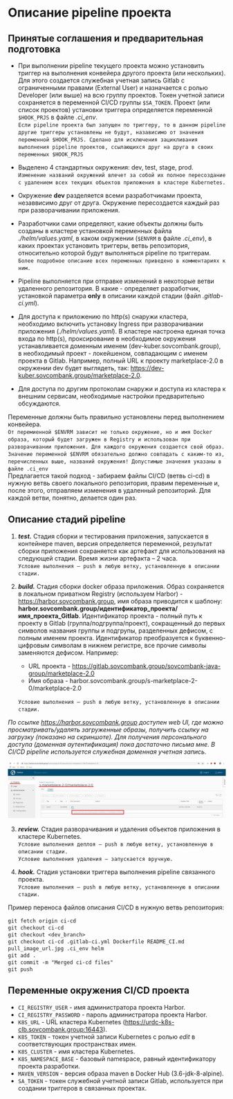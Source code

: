 
# Описание pipeline проекта

## Принятые соглашения и предварительная подготовка

- При выполнении pipeline текущего проекта можно установить триггер на выполнения конвейера другого проекта (или нескольких). Для этого создается служебная учетная запись Gitlab с ограниченными правами (External User) и назначается с ролью Developer (или выше) на всю группу проектов. Токен учетной записи сохраняется в переменной CI/CD группы `$SA_TOKEN`. Проект (или список проектов) установки триггера определяется переменной `$HOOK_PRJS` в файле *.ci_env*.  
`Если pipeline проекта был запущен по триггеру, то в данном pipeline другие триггеры установлены не будут, назависимо от значения переменной $HOOK_PRJS. Сделано для исключения зацикливания выполнения pipeline проектов, ссылающихся друг на друга в своих переменных $HOOK_PRJS`  

- Выделено 4 стандартных окружения: dev, test, stage, prod.  
`Изменение названий окружений влечет за собой их полное пересоздание с удалением всех текущих объектов приложения в кластере Kubernetes.`  

- Окружение **dev** разделяется всеми разработчиками проекта, незаввисимо друг от друга. Окружение пересоздается каждый раз при разворачивании приложения.  

- Разработчики сами определяют, какие объекты должны быть созданы в кластере установкой переменных файла *./helm/values.yaml*, в каком окружении (`$ENVRM` в файле *.ci_env*), в каких проектах установить триггеры, ветвь репозитория, относительно которой будут выполняться pipeline по триггерам.  
`Более подробное описание всех переменных приведено в комментариях к ним.`  

- Pipeline выполняется при отправке изменений в некоторые ветви удаленного репозитория. В какие - определяет разработчик, установкой параметра **only** в описании каждой стадии (файл *.gitlab-ci.yml*).  
  
- Для доступа к приложению по http(s) снаружи кластера, необходимо включить установку Ingress при разворачивании приложения (*./helm/values.yaml*). В кластере настроена единая точка входа по http(s), проксирование в необходимое окружения устанавливается доменным именем (dev-kuber.sovcombank.group), в необходимый проект - локейшеном, совпадающим с именем проекта в Gitlab. Например, полный URL к проекту marketplace-2.0 в окружении dev будет выглядеть, так: <https://dev-kuber.sovcombank.group/marketplace-2.0>.  

- Для доступа по другим протоколам снаружи и доступа из кластера к внешним сервисам, необходимые настройки предварительно обсуждаются.  

Переменные должны быть правильно установлены перед выполнением конвейера.  
`От перемиенной $ENVRM зависит не только окружение, но и имя Docker образа, который будет загружен в Registry и использован при разворачивании приложения. Для каждого окружения создается свой образ.`  
`Значение переменной $ENVRM обязательно должно совпадать с каким-то из, перечисленных выше, названий окружения! Допустимые значения указаны в файле .ci_env`  
Предлагается такой подход - забираем файлы CI/CD (ветвь ci-cd) в нужную ветвь своего локального репозитория, правим переменные и, после этого, отправляем изменения в удаленный репозиторий. Для каждой ветви, понятно, делается один раз.  

## Описание стадий pipeline

1. ***test.*** Стадия сборки и тестирования приложения, запускается в контейнере maven, версия определяется переменной, результат сборки приложения сохраняется как артефакт для использования на следующей стадии. Время жизни артефакта – 2 часа.  
`Условие выполнения – push в любую ветку, установленную в описании стадии.`  

2. ***build.*** Стадия сборки docker образа приложения. Образ сохраняется в локальном приватном Registry (используем Harbor) - <https://harbor.sovcombank.group>, имя образа приводится к шаблону: **harbor.sovcombank.group/идентификатор_проекта/имя_проекта_Gitlab**. Идентификатор проекта - полный путь к проекту в Gitlab (группа/подгруппа/проект), сокращенный до первых символов названия группы и подгрупы, разделенных дефисом, с полным именем проекта. Идентификатор преобразуется к буквенно-цифровым символам в нижнем регистре, все прочие символы заменяются дефисом. Например:
    - URL проекта - <https://gitlab.sovcombank.group/sovcombank-java-group/marketplace-2.0>  
    - Имя образа - harbor.sovcombank.group/s-marketplace-2-0/marketplace-2.0  

    `Условие выполнения – push в любую ветку, установленную в описании стадии.`

*По ссылке https://harbor.sovcombank.group доступен web UI, где можно просматривать/удалять загруженные образы, получить ссылку на загрузку (показано на скриншоте). Для получения персонального доступа (доменная аутентификация) пока достаточно письма мне. В CI/CD pipeline используется служебная доменная учетная запись.*  

  ![Screenshot](pull_image_url.jpg)

3. ***review.*** Стадия разворачивания и удаления объектов приложения в кластере Kubernetes.  
`Условие выполнения деплоя – push в любую ветку, установленную в описании стадии.`  
`Условие выполнения удаления – запускается вручную.`  

4. ***hook.*** Стадия установки триггера выполнения pipeline связанного проекта.  
`Условие выполнения – push в любую ветку, установленную в описании стадии.`  

Пример переноса файлов описания CI/CD в нужную ветвь репозитория:  

```
git fetch origin ci-cd
git checkout ci-cd
git checkout <dev_branch>
git checkout ci-cd .gitlab-ci.yml Dockerfile README_CI.md pull_image_url.jpg .ci_env helm
git add .
git commit -m "Merged ci-cd files"
git push
```

## Переменные окружения CI/CD проекта
  - `CI_REGISTRY_USER` - имя администратора проекта Harbor.  
  - `CI_REGISTRY_PASSWORD` - пароль администратора проекта Harbor.  
  - `K8S_URL` - URL кластера Kubernetes (<https://urdc-k8s-clb.sovcombank.group:16443>).  
  - `K8S_TOKEN` - токен учетной записи Kubernetes с ролью *edit* в соответствующих пространствах имен.  
  - `K8S_CLUSTER` - имя кластера Kubernetes.  
  - `K8S_NAMESPACE_BASE` - базовый namespace, равный идентификатору проекта разработки.  
  - `MAVEN_VERSION` - версия образа maven в Docker Hub (3.6-jdk-8-alpine).  
  - `SA_TOKEN` - токен служебной учетной записи Gitlab, используется при создании триггеров в связанных проектах.  